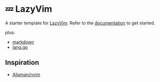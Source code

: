 # 💤 LazyVim

A starter template for [LazyVim](https://github.com/LazyVim/LazyVim).
Refer to the [documentation](https://lazyvim.github.io/installation) to get started.

plus:

- [markdown](https://github.com/MeanderingProgrammer/render-markdown.nvim)
- [lang.go](https://github.com/ray-x/go.nvim)

## Inspiration

- [Allaman/nvim](https://github.com/Allaman/nvim)
